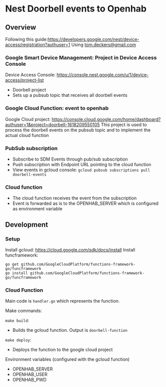 # Nest Doorbell events to Openhab

## Overview

Following this guide:https://developers.google.com/nest/device-access/registration?authuser=1
Using tom.deckers@gmail.com

### Google Smart Device Management: Project in Device Access Console

Device Access Console: https://console.nest.google.com/u/1/device-access/project-list
* Doorbell project
* Sets up a pubsub topic that receives all doorbell events


### Google Cloud Function: event to openhab

Google Cloud project: https://console.cloud.google.com/home/dashboard?authuser=1&project=doorbell-1618209550105
This project is used to process the doorbell events on the pubsub topic and to implement
the actual cloud function

### PubSub subscription

* Subscribe to SDM Events through pub/sub subscription 
* Push subscription with Endpoint URL pointing to the cloud function
* View events in gcloud console: `gcloud pubsub subscriptions pull doorbell-events`

### Cloud function

* The cloud function receives the event from the subscription
* Event is forwarded as is to the OPENHAB_SERVER which is configured as environment
  variable

## Development

### Setup

Install gcloud: https://cloud.google.com/sdk/docs/install
Install funcframework:

    go get github.com/GoogleCloudPlatform/functions-framework-go/funcframework
    go install github.com/GoogleCloudPlatform/functions-framework-go/funcframework

### Cloud Function

Main code is `handler.go` which represents the function.

Make commands:

`make build`:

* Builds the gcloud function.  Output is `doorbell-function`

`make deploy`:

* Deploys the function to the google cloud project

Environment variables (configured with the gcloud function)
* OPENHAB_SERVER
* OPENHAB_USER
* OPENHAB_PWD

